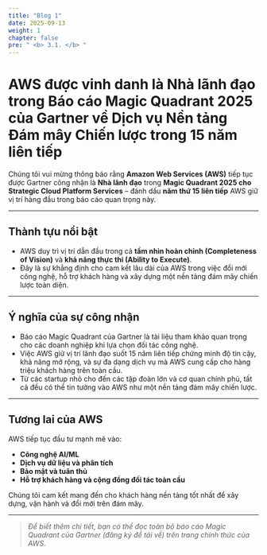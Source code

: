 ```yaml
---
title: "Blog 1"
date: 2025-09-13
weight: 1
chapter: false
pre: " <b> 3.1. </b> "
---
```


# AWS được vinh danh là Nhà lãnh đạo trong Báo cáo Magic Quadrant 2025 của Gartner về Dịch vụ Nền tảng Đám mây Chiến lược trong 15 năm liên tiếp

Chúng tôi vui mừng thông báo rằng **Amazon Web Services (AWS)** tiếp tục được Gartner công nhận là **Nhà lãnh đạo** trong **Magic Quadrant 2025 cho Strategic Cloud Platform Services** – đánh dấu **năm thứ 15 liên tiếp** AWS giữ vị trí hàng đầu trong báo cáo quan trọng này.

---

## Thành tựu nổi bật

- AWS duy trì vị trí dẫn đầu trong cả **tầm nhìn hoàn chỉnh (Completeness of Vision)** và **khả năng thực thi (Ability to Execute)**.  
- Đây là sự khẳng định cho cam kết lâu dài của AWS trong việc đổi mới công nghệ, hỗ trợ khách hàng và xây dựng một nền tảng đám mây chiến lược toàn diện.

---

## Ý nghĩa của sự công nhận

- Báo cáo Magic Quadrant của Gartner là tài liệu tham khảo quan trọng cho các doanh nghiệp khi lựa chọn đối tác công nghệ.  
- Việc AWS giữ vị trí lãnh đạo suốt 15 năm liên tiếp chứng minh độ tin cậy, khả năng mở rộng, và sự đa dạng dịch vụ mà AWS cung cấp cho hàng triệu khách hàng trên toàn cầu.  
- Từ các startup nhỏ cho đến các tập đoàn lớn và cơ quan chính phủ, tất cả đều có thể tin tưởng vào AWS như một nền tảng đám mây chiến lược.

---

## Tương lai của AWS

AWS tiếp tục đầu tư mạnh mẽ vào:

- **Công nghệ AI/ML**  
- **Dịch vụ dữ liệu và phân tích**  
- **Bảo mật và tuân thủ**  
- **Hỗ trợ khách hàng và cộng đồng đối tác toàn cầu**

Chúng tôi cam kết mang đến cho khách hàng nền tảng tốt nhất để xây dựng, vận hành và đổi mới trên đám mây.

---

> *Để biết thêm chi tiết, bạn có thể đọc toàn bộ báo cáo Magic Quadrant của Gartner (đăng ký để tải về) trên trang chính thức của AWS.*
